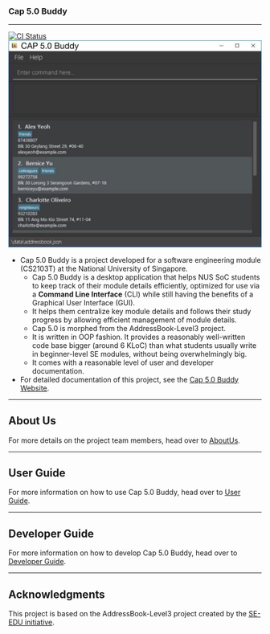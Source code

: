### Cap 5.0 Buddy

--------------------------------------------------------------------------------------------------------------------

[![CI Status](https://github.com/AY2021S1-CS2103T-F12-3/tp/workflows/Java%20CI/badge.svg)](https://github.com/AY2021S1-CS2103T-F12-3/tp/actions)
![Ui](docs/images/OriginalImages/CAP5BUDDY.png)

- Cap 5.0 Buddy is a project developed for a software engineering module (CS2103T) at the National University of Singapore.
  - Cap 5.0 Buddy is a desktop application that helps NUS SoC students to keep track of their module details efficiently, optimized for use via a
    **Command Line Interface** (CLI) while still having the benefits of a Graphical User Interface (GUI).
  - It helps them centralize key module details and follows their study
    progress by allowing efficient management of module details.
  - Cap 5.0 is morphed from the AddressBook-Level3 project.
  - It is written in OOP fashion. It provides a reasonably well-written code base bigger (around 6 KLoC) than what
    students usually write in beginner-level SE modules, without being overwhelmingly big.
  - It comes with a reasonable level of user and developer documentation.
- For detailed documentation of this project, see the [Cap 5.0 Buddy Website](https://ay2021s1-cs2103t-f12-3.github.io/tp/).

------------------------------------------------------------------------------------------------------------------------------
## About Us
For more details on the project team members, head over to [AboutUs](https://github.com/AY2021S1-CS2103T-F12-3/tp/blob/master/docs/AboutUs.md).

-------------------------------------------------------------------------------------------------------------------------------
## User Guide
For more information on how to use Cap 5.0 Buddy, head over to [User Guide](https://github.com/AY2021S1-CS2103T-F12-3/tp/blob/master/docs/UserGuide.md).

------------------------------------------------------------------------------------------------------------------------------
## Developer Guide
For more information on how to develop Cap 5.0 Buddy, head over to [Developer Guide](https://github.com/AY2021S1-CS2103T-F12-3/tp/blob/master/docs/DeveloperGuideCAP5.md).

-------------------------------------------------------------------------------------------------------------------------------
## Acknowledgments
This project is based on the AddressBook-Level3 project created by the [SE-EDU initiative](https://se-education.org).
